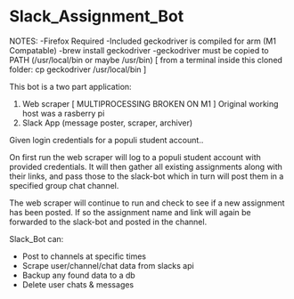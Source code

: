 # Slack_Assignment_Bot

NOTES: 
-Firefox Required
-Included geckodriver is compiled for arm (M1 Compatable)
-brew install geckodriver
-geckodriver must be copied to PATH (/usr/local/bin or maybe /usr/bin)
	[  from a terminal inside this cloned folder:    cp geckodriver /usr/local/bin    ]




This bot is a two part application:
1. Web scraper [ MULTIPROCESSING BROKEN ON M1 ] Original working host was a rasberry pi
2. Slack App (message poster, scraper, archiver)



Given login credentials for a populi student account..

On first run the web scraper will log to a populi student account with provided credentials.
It will then gather all existing assignments along with their links, and pass those to the slack-bot which
in turn will post them in a specified group chat channel.

The web scraper will continue to run and check to see if a new assignment has been posted.
If so the assignment name and link will again be forwarded to the slack-bot and posted in the channel.


Slack_Bot can:
 - Post to channels at specific times
 - Scrape user/channel/chat data from slacks api
 - Backup any found data to a db
 - Delete user chats & messages